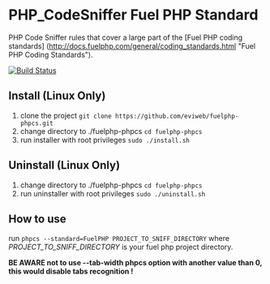 PHP_CodeSniffer Fuel PHP Standard
=================================
    
PHP Code Sniffer rules that cover a large part of the [Fuel PHP coding standards]
(http://docs.fuelphp.com/general/coding_standards.html "Fuel PHP Coding Standards").
    
[![Build Status](https://travis-ci.org/eviweb/fuelphp-phpcs.png?branch=master)](https://travis-ci.org/eviweb/fuelphp-phpcs)
    
Install (Linux Only)
-------------------- 
1. clone the project ``git clone https://github.com/eviweb/fuelphp-phpcs.git``    
2. change directory to ./fuelphp-phpcs ``cd fuelphp-phpcs``    
3. run installer with root privileges ``sudo ./install.sh``
    
Uninstall (Linux Only)
----------------------
1. change directory to ./fuelphp-phpcs ``cd fuelphp-phpcs``    
2. run uninstaller with root privileges ``sudo ./uninstall.sh``
    
How to use
----------
run ``phpcs --standard=FuelPHP PROJECT_TO_SNIFF_DIRECTORY`` where 
_PROJECT_TO_SNIFF_DIRECTORY_ is your fuel php project directory.     
    
**BE AWARE not to use --tab-width phpcs option with another value than 0, 
this would disable tabs recognition !**    
